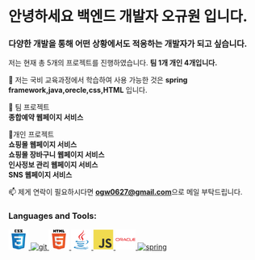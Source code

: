 <h1 align="left">안녕하세요 백엔드 개발자 오규원 입니다.</h1>
<h3 align="left">다양한 개발을 통해 어떤 상황에서도 적응하는 개발자가 되고 싶습니다.</h3>

저는 현재 총 5개의 프로젝트를 진행하였습니다. **팀 1개 개인 4개입니다.**

🌱 저는 국비 교육과정에서 학습하여 사용 가능한 것은 **spring framework,java,orecle,css,HTML** 입니다. 

👯 팀 프로젝트<br>
**종합예약 웹페이지 서비스**

🤝개인 프로젝트<br>
**쇼핑몰 웹페이지 서비스**<br>
**쇼핑몰 장바구니 웹페이지 서비스**<br>
**인사정보 관리 웹페이지 서비스**<br>
**SNS 웹페이지 서비스**<br>

📫 제게 연락이 필요하시다면 **ogw0627@gmail.com**으로 메일 부탁드립니다.

<p align="left">
</p>

<h3 align="left">Languages and Tools:</h3>
<p align="left"> <a href="https://www.w3schools.com/css/" target="_blank" rel="noreferrer"> <img src="https://raw.githubusercontent.com/devicons/devicon/master/icons/css3/css3-original-wordmark.svg" alt="css3" width="40" height="40"/> </a> <a href="https://git-scm.com/" target="_blank" rel="noreferrer"> <img src="https://www.vectorlogo.zone/logos/git-scm/git-scm-icon.svg" alt="git" width="40" height="40"/> </a> <a href="https://www.w3.org/html/" target="_blank" rel="noreferrer"> <img src="https://raw.githubusercontent.com/devicons/devicon/master/icons/html5/html5-original-wordmark.svg" alt="html5" width="40" height="40"/> </a> <a href="https://www.java.com" target="_blank" rel="noreferrer"> <img src="https://raw.githubusercontent.com/devicons/devicon/master/icons/java/java-original.svg" alt="java" width="40" height="40"/> </a> <a href="https://developer.mozilla.org/en-US/docs/Web/JavaScript" target="_blank" rel="noreferrer"> <img src="https://raw.githubusercontent.com/devicons/devicon/master/icons/javascript/javascript-original.svg" alt="javascript" width="40" height="40"/> </a> <a href="https://www.oracle.com/" target="_blank" rel="noreferrer"> <img src="https://raw.githubusercontent.com/devicons/devicon/master/icons/oracle/oracle-original.svg" alt="oracle" width="40" height="40"/> </a> <a href="https://spring.io/" target="_blank" rel="noreferrer"> <img src="https://www.vectorlogo.zone/logos/springio/springio-icon.svg" alt="spring" width="40" height="40"/> </a> </p>
